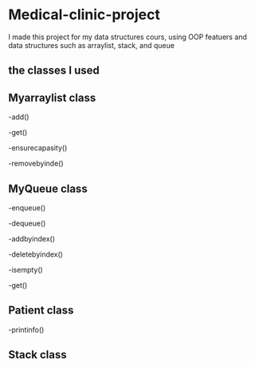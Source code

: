 # Medical-clinic-project
I made this project for my data structures cours, using OOP featuers and data structures such as arraylist, stack, and queue

## the classes I used

## Myarraylist class

   -add()
   
   -get()
   
   -ensurecapasity()
   
   -removebyinde()

   
## MyQueue class

   -enqueue()
   
   -dequeue()
   
   -addbyindex()
   
   -deletebyindex()
   
   -isempty()
   
   -get()

   
## Patient class 

   -printinfo()

## Stack class

